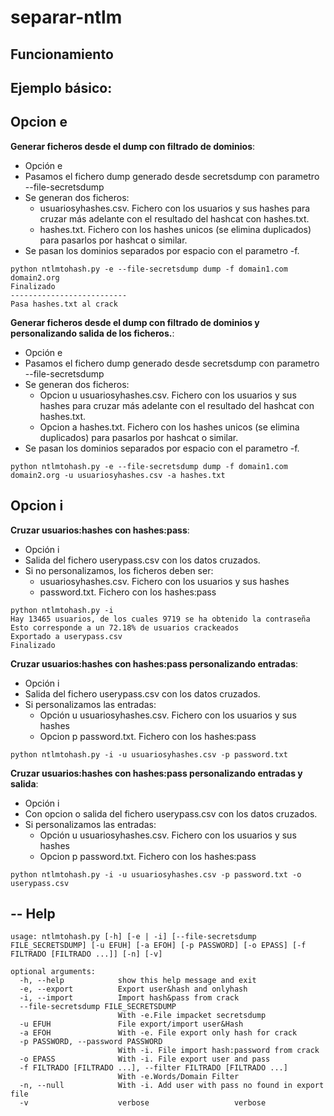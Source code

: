 # separar-ntlm

## Funcionamiento


## Ejemplo básico:

## Opcion e

**Generar ficheros desde el dump con filtrado de dominios**:

- Opción e
- Pasamos el fichero dump generado desde secretsdump con parametro --file-secretsdump
- Se generan dos ficheros:
  - usuariosyhashes.csv. Fichero con los usuarios y sus hashes para cruzar más adelante con el resultado del hashcat con hashes.txt.
  - hashes.txt. Fichero con los hashes unicos (se elimina duplicados) para pasarlos por hashcat o similar.
- Se pasan los dominios separados por espacio con el parametro -f.

```
python ntlmtohash.py -e --file-secretsdump dump -f domain1.com domain2.org
Finalizado
--------------------------
Pasa hashes.txt al crack
```
**Generar ficheros desde el dump con filtrado de dominios y personalizando salida de los ficheros.**:

- Opción e
- Pasamos el fichero dump generado desde secretsdump con parametro --file-secretsdump
- Se generan dos ficheros:
  - Opcion u usuariosyhashes.csv. Fichero con los usuarios y sus hashes para cruzar más adelante con el resultado del hashcat con hashes.txt.
  - Opcion a hashes.txt. Fichero con los hashes unicos (se elimina duplicados) para pasarlos por hashcat o similar.
- Se pasan los dominios separados por espacio con el parametro -f.

```
python ntlmtohash.py -e --file-secretsdump dump -f domain1.com domain2.org -u usuariosyhashes.csv -a hashes.txt
```
## Opcion i

**Cruzar usuarios:hashes con hashes:pass**:

- Opción i
- Salida del fichero userypass.csv con los datos cruzados. 
- Si no personalizamos, los ficheros deben ser:
  - usuariosyhashes.csv. Fichero con los usuarios y sus hashes
  - password.txt. Fichero con los hashes:pass 

```
python ntlmtohash.py -i
Hay 13465 usuarios, de los cuales 9719 se ha obtenido la contraseña
Esto corresponde a un 72.18% de usuarios crackeados
Exportado a userypass.csv
Finalizado
```

**Cruzar usuarios:hashes con hashes:pass personalizando entradas**:

- Opción i
- Salida del fichero userypass.csv con los datos cruzados. 
- Si personalizamos las entradas:
  - Opción u usuariosyhashes.csv. Fichero con los usuarios y sus hashes
  - Opcion p password.txt. Fichero con los hashes:pass 

```
python ntlmtohash.py -i -u usuariosyhashes.csv -p password.txt
```
**Cruzar usuarios:hashes con hashes:pass personalizando entradas y salida**:

- Opción i
- Con opcion o salida del fichero userypass.csv con los datos cruzados. 
- Si personalizamos las entradas:
  - Opción u usuariosyhashes.csv. Fichero con los usuarios y sus hashes
  - Opcion p password.txt. Fichero con los hashes:pass 

```
python ntlmtohash.py -i -u usuariosyhashes.csv -p password.txt -o userypass.csv
```


## -- Help
```
usage: ntlmtohash.py [-h] [-e | -i] [--file-secretsdump FILE_SECRETSDUMP] [-u EFUH] [-a EFOH] [-p PASSWORD] [-o EPASS] [-f FILTRADO [FILTRADO ...]] [-n] [-v]
```

```
optional arguments:
  -h, --help            show this help message and exit
  -e, --export          Export user&hash and onlyhash
  -i, --import          Import hash&pass from crack
  --file-secretsdump FILE_SECRETSDUMP
                        With -e.File impacket secretsdump
  -u EFUH               File export/import user&Hash
  -a EFOH               With -e. File export only hash for crack
  -p PASSWORD, --password PASSWORD
                        With -i. File import hash:password from crack
  -o EPASS              With -i. File export user and pass
  -f FILTRADO [FILTRADO ...], --filter FILTRADO [FILTRADO ...]
                        With -e.Words/Domain Filter
  -n, --null            With -i. Add user with pass no found in export file
  -v                    verbose                   verbose
```
